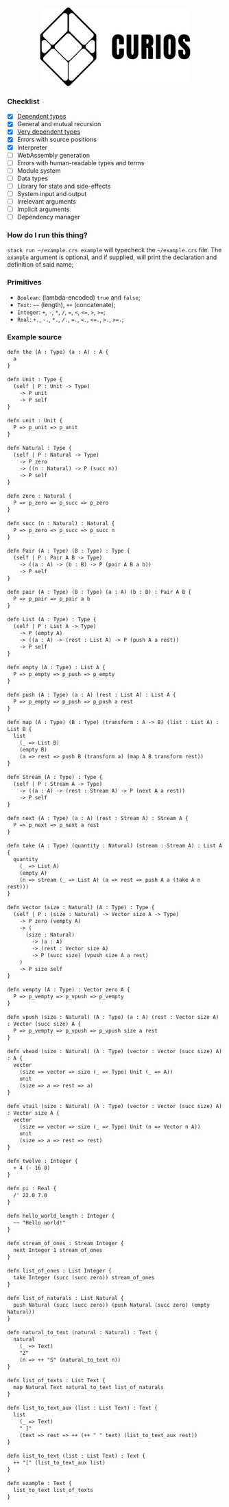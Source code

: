 <p align="center">
  <img width="350" height="183" src="https://github.com/valmirjunior0088/curios/raw/master/logo.png">
</p>

### Checklist

- [x] [Dependent types](https://www.microsoft.com/en-us/research/wp-content/uploads/1997/01/henk.pdf)
- [x] General and mutual recursion
- [x] [Very dependent types](http://www.nuprl.org/documents/Hickey/FormalObjectsinTypeTheory.pdf)
- [x] Errors with source positions
- [x] Interpreter
- [ ] WebAssembly generation
- [ ] Errors with human-readable types and terms
- [ ] Module system
- [ ] Data types
- [ ] Library for state and side-effects
- [ ] System input and output
- [ ] Irrelevant arguments
- [ ] Implicit arguments
- [ ] Dependency manager

### How do I run this thing?

`stack run ~/example.crs example` will typecheck the `~/example.crs` file. The `example` argument is optional, and if supplied, will print the declaration and definition of said name;

### Primitives
- `Boolean`: (lambda-encoded) `true` and `false`;
- `Text`: `~~` (length), `++` (concatenate);
- `Integer`: `+`, `-`, `*`, `/`, `=`, `<`, `<=`, `>`, `>=`;
- `Real`: `+.`, `-.`, `*.`, `/.`, `=.`, `<.`, `<=.`, `>.`, `>=.`;

### Example source

```
defn the (A : Type) (a : A) : A {
  a
}

defn Unit : Type {
  (self | P : Unit -> Type)
    -> P unit
    -> P self
}

defn unit : Unit {
  P => p_unit => p_unit
}

defn Natural : Type {
  (self | P : Natural -> Type)
    -> P zero
    -> ((n : Natural) -> P (succ n))
    -> P self
}

defn zero : Natural {
  P => p_zero => p_succ => p_zero
}

defn succ (n : Natural) : Natural {
  P => p_zero => p_succ => p_succ n
}

defn Pair (A : Type) (B : Type) : Type {
  (self | P : Pair A B -> Type)
    -> ((a : A) -> (b : B) -> P (pair A B a b))
    -> P self
}

defn pair (A : Type) (B : Type) (a : A) (b : B) : Pair A B {
  P => p_pair => p_pair a b
}

defn List (A : Type) : Type {
  (self | P : List A -> Type)
    -> P (empty A)
    -> ((a : A) -> (rest : List A) -> P (push A a rest))
    -> P self
}

defn empty (A : Type) : List A {
  P => p_empty => p_push => p_empty
}

defn push (A : Type) (a : A) (rest : List A) : List A {
  P => p_empty => p_push => p_push a rest
}

defn map (A : Type) (B : Type) (transform : A -> B) (list : List A) : List B {
  list
    (_ => List B)
    (empty B)
    (a => rest => push B (transform a) (map A B transform rest))
}

defn Stream (A : Type) : Type {
  (self | P : Stream A -> Type)
    -> ((a : A) -> (rest : Stream A) -> P (next A a rest))
    -> P self
}

defn next (A : Type) (a : A) (rest : Stream A) : Stream A {
  P => p_next => p_next a rest
}

defn take (A : Type) (quantity : Natural) (stream : Stream A) : List A {
  quantity
    (_ => List A)
    (empty A)
    (n => stream (_ => List A) (a => rest => push A a (take A n rest)))
}

defn Vector (size : Natural) (A : Type) : Type {
  (self | P : (size : Natural) -> Vector size A -> Type)
    -> P zero (vempty A)
    -> (
      (size : Natural)
        -> (a : A)
        -> (rest : Vector size A)
        -> P (succ size) (vpush size A a rest)
    )
    -> P size self
}

defn vempty (A : Type) : Vector zero A {
  P => p_vempty => p_vpush => p_vempty
}

defn vpush (size : Natural) (A : Type) (a : A) (rest : Vector size A) : Vector (succ size) A {
  P => p_vempty => p_vpush => p_vpush size a rest
}

defn vhead (size : Natural) (A : Type) (vector : Vector (succ size) A) : A {
  vector
    (size => vector => size (_ => Type) Unit (_ => A))
    unit
    (size => a => rest => a)
}

defn vtail (size : Natural) (A : Type) (vector : Vector (succ size) A) : Vector size A {
  vector
    (size => vector => size (_ => Type) Unit (n => Vector n A))
    unit
    (size => a => rest => rest)
}

defn twelve : Integer {
  + 4 (- 16 8)
}

defn pi : Real {
  /' 22.0 7.0
}

defn hello_world_length : Integer {
  ~~ "Hello world!"
}

defn stream_of_ones : Stream Integer {
  next Integer 1 stream_of_ones
}

defn list_of_ones : List Integer {
  take Integer (succ (succ zero)) stream_of_ones
}

defn list_of_naturals : List Natural {
  push Natural (succ (succ zero)) (push Natural (succ zero) (empty Natural))
}

defn natural_to_text (natural : Natural) : Text {
  natural
    (_ => Text)
    "Z"
    (n => ++ "S" (natural_to_text n))
}

defn list_of_texts : List Text {
  map Natural Text natural_to_text list_of_naturals
}

defn list_to_text_aux (list : List Text) : Text {
  list
    (_ => Text)
    " ]"
    (text => rest => ++ (++ " " text) (list_to_text_aux rest))
}

defn list_to_text (list : List Text) : Text {
  ++ "[" (list_to_text_aux list)
}

defn example : Text {
  list_to_text list_of_texts
}
```
